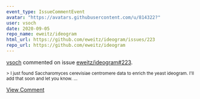 ```yaml
---
event_type: IssueCommentEvent
avatar: "https://avatars.githubusercontent.com/u/814322?"
user: vsoch
date: 2020-09-05
repo_name: eweitz/ideogram
html_url: https://github.com/eweitz/ideogram/issues/223
repo_url: https://github.com/eweitz/ideogram
---
```


<a href='https://github.com/vsoch' target='_blank'>vsoch</a> commented on issue <a href='https://github.com/eweitz/ideogram/issues/223' target='_blank'>eweitz/ideogram#223</a>.

<small>> I just found Saccharomyces cerevisiae centromere data to enrich the yeast ideogram. I'll add that soon and let you know....</small>

<a href='https://github.com/eweitz/ideogram/issues/223' target='_blank'>View Comment</a>